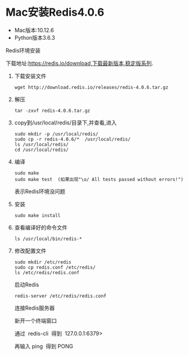 # Mac安装Redis4.0.6
- Mac版本:10.12.6
- Python版本3.6.3
  
Redis环境安装

下载地址:https://redis.io/download,下载最新版本,稳定版系列.

1. 下载安装文件
    ```
    wget http://download.redis.io/releases/redis-4.0.6.tar.gz
    ```
2. 解压
    ```
    tar -zxvf redis-4.0.6.tar.gz
    ```
3. copy到/usr/local/redis/目录下,并查看,进入
    ```
    sudo mkdir -p /usr/local/redis/
    sudo cp -r redis-4.0.6/*  /usr/local/redis/
    ls /usr/local/redis/
    cd /usr/local/redis/
    ```
4. 编译
    ```
    sudo make
    sudo make test  (如果出现"\o/ All tests passed without errors!")
    ```
    表示Redis环境没问题
5. 安装
    ```
	sudo make install
    ```
6. 查看编译好的命令文件
    ```
	ls /usr/local/bin/redis-*
    ```
7. 修改配置文件
    ```
	sudo mkdir /etc/redis
	sudo cp redis.conf /etc/redis/
	ls /etc/redis/redis.conf
    ```
	启动Redis
    ```
	redis-server /etc/redis/redis.conf
    ```
	连接Redis服务器

	新开一个终端窗口

	通过  redis-cli  得到  127.0.0.1:6379>
    
    再输入 ping  得到 PONG
